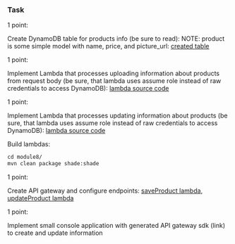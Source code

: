 ### Task 
1 point: 

Create DynamoDB table for products info (be sure to read): 
NOTE: product is some simple model with name, price, and picture_url: [created table][1]

1 point: 

Implement Lambda that processes uploading information about products from request body (be sure, that lambda uses assume role instead of raw credentials to access DynamoDB): [lambda source code][2]

1 point: 

Implement Lambda that processes updating information about products (be sure, that lambda uses assume role instead of raw credentials to access DynamoDB): [lambda source code][3]

Build lambdas: 
  
  ```markdown
cd module8/
mvn clean package shade:shade
  ```

1 point: 

Create API gateway and configure endpoints: [saveProduct lambda][4], [updateProduct lambda][5]  

1 point: 

Implement small console application with generated API gateway sdk (link) to create and update information 


[1]: attachments/dynamoDB.png
[2]: saveProductFunction
[3]: updateProductFunction
[4]: attachments/saveProductLambda.png
[5]: attachments/updateProductLambda.png